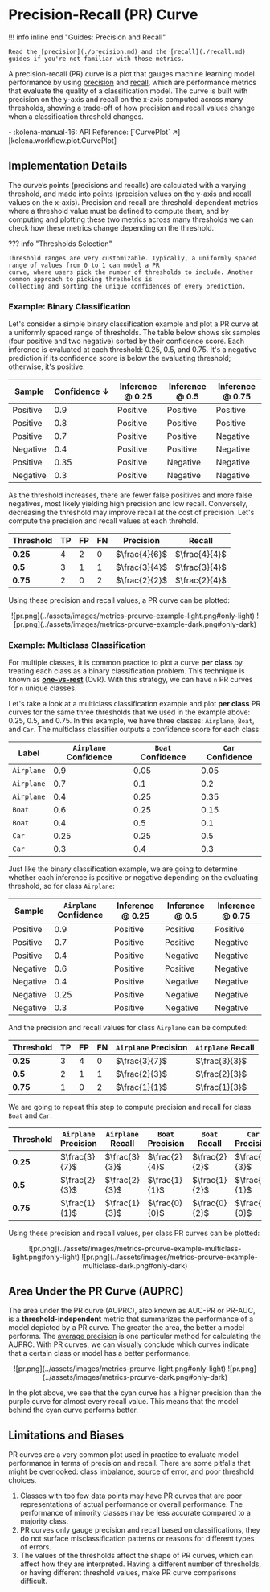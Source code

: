 # Precision-Recall (PR) Curve

!!! info inline end "Guides: Precision and Recall"

    Read the [precision](./precision.md) and the [recall](./recall.md) guides if you're not familiar with those metrics.

A precision-recall (PR) curve is a plot that gauges machine learning model performance by using
[precision](./precision.md) and [recall](./recall.md), which are performance metrics that evaluate the quality of a
classification model. The curve is built with precision on the y-axis and recall on the x-axis computed across many
thresholds, showing a trade-off of how precision and recall values change when a classification threshold changes.

<div class="grid cards" markdown>
- :kolena-manual-16: API Reference: [`CurvePlot` ↗][kolena.workflow.plot.CurvePlot]
</div>

## Implementation Details

The curve’s points (precisions and recalls) are calculated with a varying threshold, and made into points (precision
values on the y-axis and recall values on the x-axis). Precision and recall are threshold-dependent metrics where a
threshold value must be defined to compute them, and by computing and plotting these two metrics across many thresholds
we can check how these metrics change depending on the threshold.

??? info "Thresholds Selection"

    Threshold ranges are very customizable. Typically, a uniformly spaced range of values from 0 to 1 can model a PR
    curve, where users pick the number of thresholds to include. Another common approach to picking thresholds is
    collecting and sorting the unique confidences of every prediction.

### Example: Binary Classification

Let's consider a simple binary classification example and plot a PR curve at a uniformly spaced range of thresholds.
The table below shows six samples (four positive and two negative) sorted by their confidence score. Each inference
is evaluated at each threshold: 0.25, 0.5, and 0.75. It's a negative prediction if its confidence score is below the
evaluating threshold; otherwise, it's positive.

<center>

| Sample | <nobr>Confidence ↓</nobr> | Inference @ 0.25 | Inference @ 0.5 | Inference @ 0.75 |
| --- | --- | --- | --- | --- |
| Positive | 0.9 | <span class="mg-cell-color-positive">Positive</span> | <span class="mg-cell-color-positive">Positive</span> | <span class="mg-cell-color-positive">Positive</span> |
| Positive | 0.8 | <span class="mg-cell-color-positive">Positive</span> | <span class="mg-cell-color-positive">Positive</span> | <span class="mg-cell-color-positive">Positive</span> |
| Positive | 0.7 | <span class="mg-cell-color-positive">Positive</span> | <span class="mg-cell-color-positive">Positive</span> | <span class="mg-cell-color-negative">Negative</span> |
| Negative | 0.4 | <span class="mg-cell-color-positive">Positive</span> | <span class="mg-cell-color-positive">Positive</span> | <span class="mg-cell-color-negative">Negative</span> |
| Positive | 0.35 | <span class="mg-cell-color-positive">Positive</span> | <span class="mg-cell-color-negative">Negative</span> | <span class="mg-cell-color-negative">Negative</span> |
| Negative | 0.3 | <span class="mg-cell-color-positive">Positive</span> | <span class="mg-cell-color-negative">Negative</span> | <span class="mg-cell-color-negative">Negative</span> |

</center>

As the threshold increases, there are fewer false positives and more false negatives, most likely yielding high
precision and low recall. Conversely, decreasing the threshold may improve recall at the cost of precision. Let's
compute the precision and recall values at each threhold.

<center>

| Threshold | TP | FP | FN | Precision | Recall |
| --- | --- | --- | --- | --- | --- |
| **0.25** | 4 | 2 | 0 | $\frac{4}{6}$ | $\frac{4}{4}$ |
| **0.5** | 3 | 1 | 1 | $\frac{3}{4}$ | $\frac{3}{4}$ |
| **0.75** | 2 | 0 | 2 | $\frac{2}{2}$ | $\frac{2}{4}$ |

</center>

Using these precision and recall values, a PR curve can be plotted:

<center>
![pr.png](../assets/images/metrics-prcurve-example-light.png#only-light)
![pr.png](../assets/images/metrics-prcurve-example-dark.png#only-dark)
</center>

### Example: Multiclass Classification

For multiple classes, it is common practice to plot a curve **per class** by treating each class as a binary
classification problem. This technique is known as [**one-vs-rest**](./tp-fp-fn-tn.md#multiclass) (OvR). With this
strategy, we can have `n` PR curves for `n` unique classes.

Let's take a look at a multiclass classification example and plot **per class** PR curves for
the same three thresholds that we used in the example above: 0.25, 0.5, and 0.75. In this example, we have three classes:
`Airplane`, `Boat`, and `Car`. The multiclass classifier outputs a confidence score for each class:

<center>

| Label | `Airplane` Confidence | `Boat` Confidence | `Car` Confidence |
| --- | --- | --- | --- |
| `Airplane` | 0.9 | 0.05 | 0.05 |
| `Airplane` | 0.7 | 0.1 | 0.2 |
| `Airplane` | 0.4 | 0.25 | 0.35 |
| `Boat` | 0.6 | 0.25 | 0.15 |
| `Boat` | 0.4 | 0.5 | 0.1 |
| `Car` | 0.25 | 0.25 | 0.5 |
| `Car` | 0.3 | 0.4 | 0.3 |

</center>

Just like the binary classification example, we are going to determine whether each inference is positive or negative
depending on the evaluating threshold, so for class `Airplane`:

<center>

| Sample | `Airplane` Confidence | Inference @ 0.25 | Inference @ 0.5 | Inference @ 0.75 |
| --- | --- | --- | --- | --- |
| Positive | 0.9 | <span class="mg-cell-color-positive">Positive</span> | <span class="mg-cell-color-positive">Positive</span> | <span class="mg-cell-color-positive">Positive</span> |
| Positive | 0.7 | <span class="mg-cell-color-positive">Positive</span> | <span class="mg-cell-color-positive">Positive</span> | <span class="mg-cell-color-negative">Negative</span> |
| Positive | 0.4 | <span class="mg-cell-color-positive">Positive</span> | <span class="mg-cell-color-negative">Negative</span> | <span class="mg-cell-color-negative">Negative</span> |
| Negative | 0.6 | <span class="mg-cell-color-positive">Positive</span> | <span class="mg-cell-color-positive">Positive</span> | <span class="mg-cell-color-negative">Negative</span> |
| Negative | 0.4 | <span class="mg-cell-color-positive">Positive</span> | <span class="mg-cell-color-negative">Negative</span> | <span class="mg-cell-color-negative">Negative</span> |
| Negative | 0.25 | <span class="mg-cell-color-positive">Positive</span> | <span class="mg-cell-color-negative">Negative</span> | <span class="mg-cell-color-negative">Negative</span> |
| Negative | 0.3 | <span class="mg-cell-color-positive">Positive</span> | <span class="mg-cell-color-negative">Negative</span> | <span class="mg-cell-color-negative">Negative</span> |

</center>

And the precision and recall values for class `Airplane` can be computed:
<center>

| Threshold | TP | FP | FN | `Airplane` Precision | `Airplane` Recall |
| --- | --- | --- | --- | --- | --- |
| **0.25** | 3 | 4 | 0 | $\frac{3}{7}$ | $\frac{3}{3}$ |
| **0.5** | 2 | 1 | 1 | $\frac{2}{3}$ | $\frac{2}{3}$ |
| **0.75** | 1 | 0 | 2 | $\frac{1}{1}$ | $\frac{1}{3}$ |

</center>

We are going to repeat this step to compute precision and recall for class `Boat` and `Car`.

<center>

| Threshold | `Airplane` Precision | `Airplane` Recall | `Boat` Precision | `Boat` Recall | `Car` Precision | `Car` <br> Recall |
| --- | --- | --- | --- | --- | --- | --- |
| **0.25** | $\frac{3}{7}$ | $\frac{3}{3}$ | $\frac{2}{4}$ | $\frac{2}{2}$ | $\frac{2}{3}$ | $\frac{2}{2}$ |
| **0.5** | $\frac{2}{3}$ | $\frac{2}{3}$ | $\frac{1}{1}$ | $\frac{1}{2}$ | $\frac{1}{1}$ | $\frac{1}{2}$ |
| **0.75** | $\frac{1}{1}$ | $\frac{1}{3}$ | $\frac{0}{0}$ | $\frac{0}{2}$ | $\frac{0}{0}$ | $\frac{0}{2}$ |

</center>

Using these precision and recall values, per class PR curves can be plotted:

<center>
![pr.png](../assets/images/metrics-prcurve-example-multiclass-light.png#only-light)
![pr.png](../assets/images/metrics-prcurve-example-multiclass-dark.png#only-dark)
</center>

## Area Under the PR Curve (AUPRC)

The area under the PR curve (AUPRC), also known as AUC-PR or PR-AUC, is a **threshold-independent** metric that
summarizes the performance of a model depicted by a PR curve. The greater the area, the better a model performs. The
[average precision](./average-precision.md) is one particular method for calculating the AUPRC. With PR curves, we
can visually conclude which curves indicate that a certain class or model has a
better performance.

<center>
![pr.png](../assets/images/metrics-prcurve-light.png#only-light)
![pr.png](../assets/images/metrics-prcurve-dark.png#only-dark)
</center>

In the plot above, we see that the cyan curve has a higher precision than the purple curve for almost every recall
value. This means that the model behind the cyan curve performs better.

## Limitations and Biases

PR curves are a very common plot used in practice to evaluate model performance in terms of precision and recall. There
are some pitfalls that might be overlooked: class imbalance, source of error, and poor threshold choices.

1. Classes with too few data points may have PR curves that are poor representations of actual performance or overall
performance. The performance of minority classes may be less accurate compared to a majority class.
2. PR curves only gauge precision and recall based on classifications, they do not surface misclassification patterns
or reasons for different types of errors.
3. The values of the thresholds affect the shape of PR curves, which can affect how they are interpreted. Having a
different number of thresholds, or having different threshold values, make PR curve comparisons difficult.
